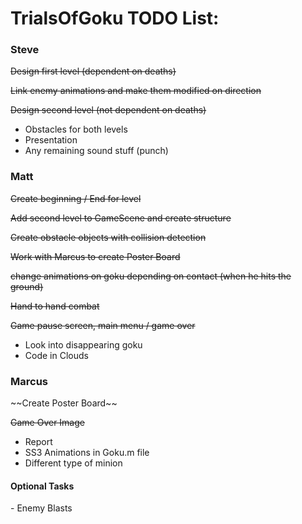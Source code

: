 TrialsOfGoku TODO List:
==========

<h3>Steve</h3>

~~Design first level (dependent on deaths)~~

~~Link enemy animations and make them modified on direction~~

~~Design second level (not dependent on deaths)~~

  - Obstacles for both levels
  - Presentation
  - Any remaining sound stuff (punch)

<h3>Matt</h3>

~~Create beginning / End for level~~

~~Add second level to GameScene and create structure~~

~~Create obstacle objects with collision detection~~

~~Work with Marcus to create Poster Board~~

~~change animations on goku depending on contact (when he hits the ground)~~

~~Hand to hand combat~~

~~Game pause screen, main menu / game over~~

  - Look into disappearing goku
  - Code in Clouds


<h3>Marcus</h3>
~~Create Poster Board~~

~~Game Over Image~~

  - Report
  - SS3 Animations in Goku.m file
  - Different type of minion

<h4>Optional Tasks</h4>
  - Enemy Blasts
